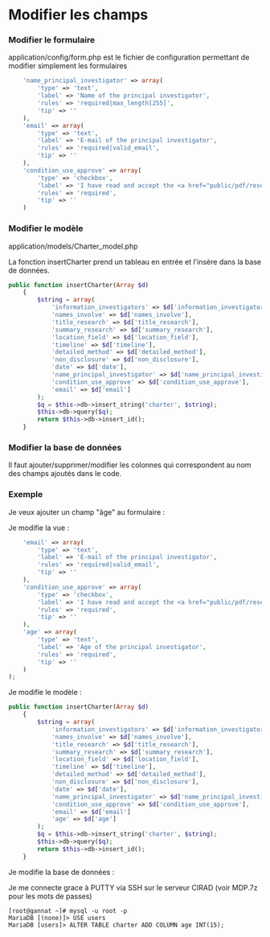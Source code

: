 # Modifier les champs

### Modifier le formulaire

application/config/form.php est le fichier de configuration permettant de modifier simplement les formulaires

```php
    'name_principal_investigator' => array(
        'type' => 'text',
        'label' => 'Name of the principal investigator',
        'rules' => 'required|max_length[255]',
        'tip' => ''
    ),
    'email' => array(
        'type' => 'text',
        'label' => 'E-mail of the principal investigator',
        'rules' => 'required|valid_email',
        'tip' => ''
    ),
    'condition_use_approve' => array(
        'type' => 'checkbox',
        'label' => 'I have read and accept the <a href="public/pdf/research_rules.pdf">research rules</a> and the <a href="public/pdf/safety_rules.pdf">safety rules</a>',
        'rules' => 'required',
        'tip' => ''
    )
```

### Modifier le modèle

application/models/Charter_model.php

La fonction insertCharter prend un tableau en entrée et l'insère dans la base de données.

```php
public function insertCharter(Array $d)
    {
        $string = array(
            'information_investigators' => $d['information_investigators'],
            'names_involve' => $d['names_involve'],
            'title_research' => $d['title_research'],
            'summary_research' => $d['summary_research'],
            'location_field' => $d['location_field'],
            'timeline' => $d['timeline'],
            'detailed_method' => $d['detailed_method'],
            'non_disclosure' => $d['non_disclosure'],
            'date' => $d['date'],
            'name_principal_investigator' => $d['name_principal_investigator'],
            'condition_use_approve' => $d['condition_use_approve'],
            'email' => $d['email']
        );
        $q = $this->db->insert_string('charter', $string);
        $this->db->query($q);
        return $this->db->insert_id();
    }
```

### Modifier la base de données

Il faut ajouter/supprimer/modifier les colonnes qui correspondent au nom des champs ajoutés dans le code.

### Exemple

Je veux ajouter un champ "âge" au formulaire :

Je modifie la vue : 

```php
    'email' => array(
        'type' => 'text',
        'label' => 'E-mail of the principal investigator',
        'rules' => 'required|valid_email',
        'tip' => ''
    ),
    'condition_use_approve' => array(
        'type' => 'checkbox',
        'label' => 'I have read and accept the <a href="public/pdf/research_rules.pdf">research rules</a> and the <a href="public/pdf/safety_rules.pdf">safety rules</a>',
        'rules' => 'required',
        'tip' => ''
    ),
    'age' => array(
        'type' => 'text',
        'label' => 'Age of the principal investigator',
        'rules' => 'required',
        'tip' => ''
    )
);
```
Je modifie le modèle : 

```php
public function insertCharter(Array $d)
    {
        $string = array(
            'information_investigators' => $d['information_investigators'],
            'names_involve' => $d['names_involve'],
            'title_research' => $d['title_research'],
            'summary_research' => $d['summary_research'],
            'location_field' => $d['location_field'],
            'timeline' => $d['timeline'],
            'detailed_method' => $d['detailed_method'],
            'non_disclosure' => $d['non_disclosure'],
            'date' => $d['date'],
            'name_principal_investigator' => $d['name_principal_investigator'],
            'condition_use_approve' => $d['condition_use_approve'],
            'email' => $d['email']
            'age' => $d['age']
        );
        $q = $this->db->insert_string('charter', $string);
        $this->db->query($q);
        return $this->db->insert_id();
    }
```

Je modifie la base de données : 

Je me connecte grace à PUTTY via SSH sur le serveur CIRAD (voir MDP.7z pour les mots de passes)
```
[root@gannat ~]# mysql -u root -p
MariaDB [(none)]> USE users
MariaDB [users]> ALTER TABLE charter ADD COLUMN age INT(15);
```